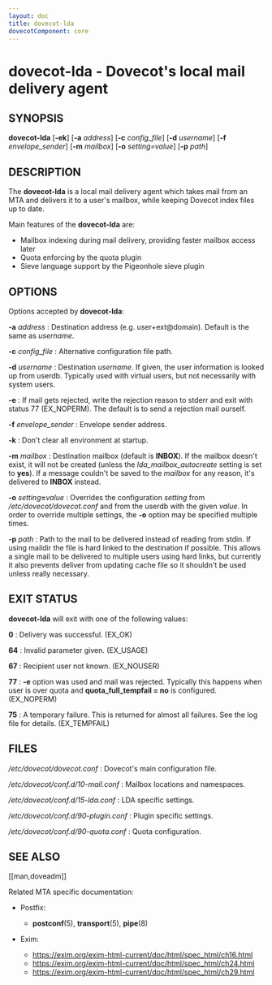 ```yaml
---
layout: doc
title: dovecot-lda
dovecotComponent: core
---
```


# dovecot-lda - Dovecot's local mail delivery agent

## SYNOPSIS

**dovecot-lda**
  [**-ek**]
  [**-a** *address*]
  [**-c** *config_file*]
  [**-d** *username*]
  [**-f** *envelope_sender*]
  [**-m** *mailbox*]
  [**-o** *setting=value*]
  [**-p** *path*]

## DESCRIPTION

The **dovecot-lda** is a local mail delivery agent which takes mail from
an MTA and delivers it to a user's mailbox, while keeping Dovecot index
files up to date.

Main features of the **dovecot-lda** are:

* Mailbox indexing during mail delivery, providing faster mailbox access later
* Quota enforcing by the quota plugin
* Sieve language support by the Pigeonhole sieve plugin

## OPTIONS

Options accepted by **dovecot-lda**:

**-a** *address*
:   Destination address (e.g. user+ext@domain). Default is the same as
    *username*.

**-c** *config_file*
:   Alternative configuration file path.

**-d** *username*
:   Destination *username*. If given, the user information is looked up
    from userdb. Typically used with virtual users, but not necessarily
    with system users.

**-e**
:   If mail gets rejected, write the rejection reason to stderr and exit
    with status 77 (EX_NOPERM). The default is to send a rejection mail
    ourself.

**-f** *envelope_sender*
:   Envelope sender address.

**-k**
:   Don't clear all environment at startup.

**-m** *mailbox*
:   Destination mailbox (default is **INBOX**). If the mailbox doesn't
    exist, it will not be created (unless the *lda_mailbox_autocreate*
    setting is set to **yes**). If a message couldn't be saved to the
    *mailbox* for any reason, it's delivered to **INBOX** instead.

**-o** *setting*<!-- -->**=**<!-- -->*value*
:   Overrides the configuration *setting* from
    */etc/dovecot/dovecot.conf* and from the userdb with the given
    *value*. In order to override multiple settings, the **-o** option
    may be specified multiple times.

**-p** *path*
:   Path to the mail to be delivered instead of reading from stdin. If
    using maildir the file is hard linked to the destination if possible.
    This allows a single mail to be delivered to multiple users using
    hard links, but currently it also prevents deliver from updating
    cache file so it shouldn't be used unless really necessary.

## EXIT STATUS

**dovecot-lda** will exit with one of the following values:

**0**
:   Delivery was successful. (EX_OK)

**64**
:   Invalid parameter given. (EX_USAGE)

**67**
:   Recipient user not known. (EX_NOUSER)

**77**
:   **-e** option was used and mail was rejected. Typically this happens
    when user is over quota and **quota_full_tempfail = no** is
    configured. (EX_NOPERM)

**75**
:   A temporary failure. This is returned for almost all failures. See
    the log file for details. (EX_TEMPFAIL)

## FILES

*/etc/dovecot/dovecot.conf*
:   Dovecot's main configuration file.

*/etc/dovecot/conf.d/10-mail.conf*
:   Mailbox locations and namespaces.

*/etc/dovecot/conf.d/15-lda.conf*
:   LDA specific settings.

*/etc/dovecot/conf.d/90-plugin.conf*
:   Plugin specific settings.

*/etc/dovecot/conf.d/90-quota.conf*
:   Quota configuration.

<!-- @include: include/reporting-bugs.inc -->

## SEE ALSO

[[man,doveadm]]

Related MTA specific documentation:

- Postfix:
   - **postconf**(5), **transport**(5), **pipe**(8)

- Exim:
  - https://exim.org/exim-html-current/doc/html/spec_html/ch16.html
  - https://exim.org/exim-html-current/doc/html/spec_html/ch24.html
  - https://exim.org/exim-html-current/doc/html/spec_html/ch29.html
